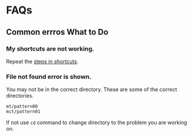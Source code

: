 FAQs
=====

Common errros What to Do
------------------------

### My shortcuts are not working.
Repeat the [steps in shortcuts](shortcuts.md).


### File not found error is shown.
You may not be in the correct directory. These are some of the correct directories.

    mt/pattern00
    mct/pattern01

If not use `cd` command to change directory to the problem you are working on.